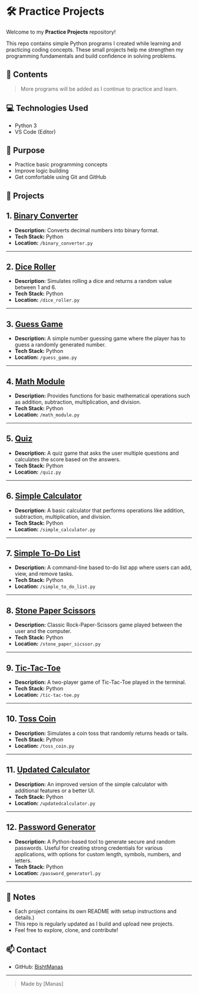 # 🛠️ Practice Projects

Welcome to my **Practice Projects** repository!

This repo contains simple Python programs I created while learning and practicing coding concepts. These small projects help me strengthen my programming fundamentals and build confidence in solving problems.

## 📂 Contents

> More programs will be added as I continue to practice and learn.

## 💻 Technologies Used

- Python 3
- VS Code (Editor)

## 🧠 Purpose

- Practice basic programming concepts
- Improve logic building
- Get comfortable using Git and GitHub

## 📁 Projects
## 1. [Binary Converter](https://github.com/BishtManas/practice/blob/main/My%20projects%20/binary_converter.py)

- **Description:** Converts decimal numbers into binary format.
- **Tech Stack:** Python
- **Location:** `/binary_converter.py`

---

## 2. [Dice Roller](https://github.com/BishtManas/practice/blob/main/My%20projects%20/dice_roller.py)

- **Description:** Simulates rolling a dice and returns a random value between 1 and 6.
- **Tech Stack:** Python
- **Location:** `/dice_roller.py`

---

## 3. [Guess Game](https://github.com/BishtManas/practice/blob/main/My%20projects%20/guess_game.py)

- **Description:** A simple number guessing game where the player has to guess a randomly generated number.
- **Tech Stack:** Python
- **Location:** `/guess_game.py`

---

## 4. [Math Module](https://github.com/BishtManas/practice/blob/main/My%20projects%20/math_module.py)

- **Description:** Provides functions for basic mathematical operations such as addition, subtraction, multiplication, and division.
- **Tech Stack:** Python
- **Location:** `/math_module.py`

---

## 5. [Quiz](https://github.com/BishtManas/practice/blob/main/My%20projects%20/quiz.py)

- **Description:** A quiz game that asks the user multiple questions and calculates the score based on the answers.
- **Tech Stack:** Python
- **Location:** `/quiz.py`

---

## 6. [Simple Calculator](https://github.com/BishtManas/practice/blob/main/My%20projects%20/simple_calculator.py)

- **Description:** A basic calculator that performs operations like addition, subtraction, multiplication, and division.
- **Tech Stack:** Python
- **Location:** `/simple_calculator.py`

---

## 7. [Simple To-Do List](https://github.com/BishtManas/practice/blob/main/My%20projects%20/simple_to_do_list.py)

- **Description:** A command-line based to-do list app where users can add, view, and remove tasks.
- **Tech Stack:** Python
- **Location:** `/simple_to_do_list.py`

---

## 8. [Stone Paper Scissors](https://github.com/BishtManas/practice/blob/main/My%20projects%20/stone_paper_sicssor.py)

- **Description:** Classic Rock-Paper-Scissors game played between the user and the computer.
- **Tech Stack:** Python
- **Location:** `/stone_paper_sicssor.py`

---

## 9. [Tic-Tac-Toe](https://github.com/BishtManas/practice/blob/main/My%20projects%20/tic-tac-toe.py)

- **Description:** A two-player game of Tic-Tac-Toe played in the terminal.
- **Tech Stack:** Python
- **Location:** `/tic-tac-toe.py`

---

## 10. [Toss Coin](https://github.com/BishtManas/practice/blob/main/My%20projects%20/toss_coin.py)

- **Description:** Simulates a coin toss that randomly returns heads or tails.
- **Tech Stack:** Python
- **Location:** `/toss_coin.py`

---

## 11. [Updated Calculator](https://github.com/BishtManas/practice/blob/main/My%20projects%20/updatedcalculator.py)

- **Description:** An improved version of the simple calculator with additional features or a better UI.
- **Tech Stack:** Python
- **Location:** `/updatedcalculator.py`

---

## 12. [Password Generator](https://github.com/BishtManas/practice/blob/main/My%20projects%20/password_generatorl.py)
- **Description:** A Python-based tool to generate secure and random passwords. Useful for creating strong credentials for various applications, with options for custom length, symbols, numbers, and letters.
- **Tech Stack:** Python
- **Location:** `/password_generatorl.py`

---

## 📌 Notes

- Each project contains its own README with setup instructions and details.)
- This repo is regularly updated as I build and upload new projects.
- Feel free to explore, clone, and contribute!

## 📫 Contact

- GitHub: [BishtManas](https://github.com/BishtManas)

---

> Made by [Manas]
